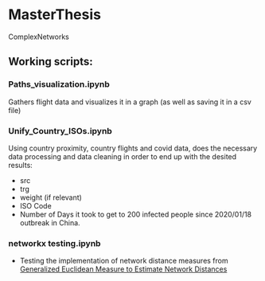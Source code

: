 # MasterThesis
ComplexNetworks

## Working scripts:

### Paths_visualization.ipynb

Gathers flight data and visualizes it in a graph (as well as saving it in a csv file)

### Unify_Country_ISOs.ipynb

Using country proximity, country flights and covid data, does the necessary data processing and data cleaning in order to end up with the desited results:
- src
- trg
- weight (if relevant)
- ISO Code
- Number of Days it took to get to 200 infected people since 2020/01/18 outbreak in China. 

### networkx testing.ipynb
- Testing the implementation of network distance measures from [Generalized Euclidean Measure to Estimate Network Distances](http://www.michelecoscia.com/wp-content/uploads/2020/03/FULL-CosciaM1099.pdf)
